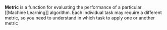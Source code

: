 **Metric** is a function for evaluating the performance of a particular [[Machine Learning]] algorithm. Each individual task may require a different metric, so you need to understand in which task to apply one or another metric